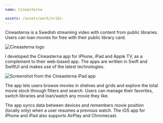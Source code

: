 ```yaml
---
name: Cineasterna

assets: /assets/work/oribi-
---
```


Cineasterna is a Swedish streaming video with content from public libraries. Users can loan movies for free with their public library card.

![Cineasterna logo]({{page.assets}}title.png)

I developed the Cineasterna app for iPhone, iPad and Apple TV, as a complement to their web-based app. The apps are written in Swift and SwiftUI and makes use of the latest technologies.

![Screenshot from the Cineasterna iPad app](https://danielsaidi.com/assets/blog/2020/2020-12-25/3-discover-ipad.jpg)

The app lets users browse movies in shelves and grids and explore the total movie stock through filters and search. Users can manage their favorites, switch libraries and loan/watch any movie they like.

The app syncs data between devices and remembers movie position (locally only) when a user resumes a previous watch. The iOS app for iPhone and iPad also supports AirPlay and Chromecast.